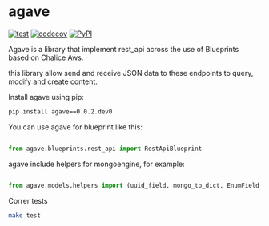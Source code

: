 # agave
[![test](https://github.com/cuenca-mx/agave/workflows/test/badge.svg)](https://github.com/cuenca-mx/agave/actions?query=workflow%3Atest)
[![codecov](https://codecov.io/gh/cuenca-mx/agave/branch/main/graph/badge.svg)](https://codecov.io/gh/cuenca-mx/agave)
[![PyPI](https://img.shields.io/pypi/v/agave.svg)](https://pypi.org/project/agave/)

Agave is a library that implement rest_api across the use of Blueprints based on Chalice Aws.

this library allow send and receive JSON data to these endpoints to query, modify and create content.

Install agave using pip:

```bash
pip install agave==0.0.2.dev0
```

You can use agave for blueprint like this:
```python

from agave.blueprints.rest_api import RestApiBlueprint

```

agave include helpers for mongoengine, for example:
```python

from agave.models.helpers import (uuid_field, mongo_to_dict, EnumField, updated_at, list_field_to_dict)

```

Correr tests
```bash
make test
```
